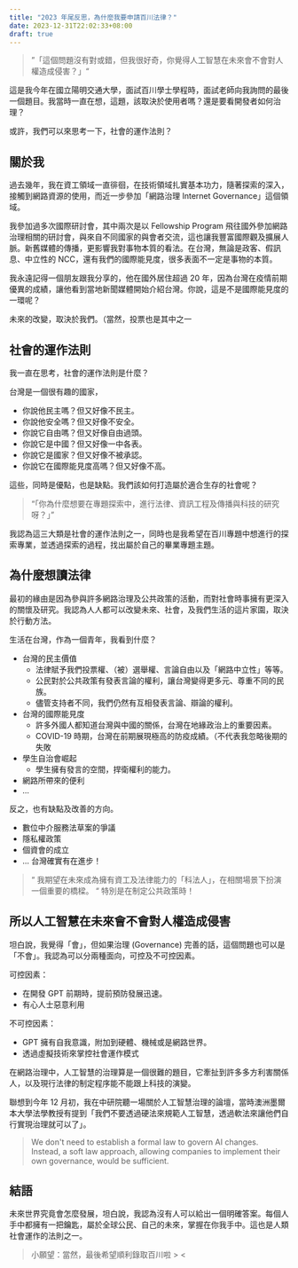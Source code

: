 ```yaml
---
title: "2023 年尾反思，為什麼我要申請百川法律？"
date: 2023-12-31T22:02:33+08:00
draft: true
---
```


> ”「這個問題沒有對或錯，但我很好奇，你覺得人工智慧在未來會不會對人權造成侵害？」“

這是我今年在國立陽明交通大學，面試百川學士學程時，面試老師向我詢問的最後一個題目。我當時一直在想，這題，該取決於使用者嗎？還是要看開發者如何治理？

或許，我們可以來思考一下，社會的運作法則？

## 關於我

過去幾年，我在資工領域一直徘徊，在技術領域扎實基本功力，隨著探索的深入，接觸到網路資源的使用，而近一步參加「網路治理 Internet Governance」這個領域。

我參加過多次國際研討會，其中兩次是以 Fellowship Program 飛往國外參加網路治理相關的研討會，與來自不同國家的與會者交流，這也讓我豐富國際觀及擴展人脈。新舊媒體的傳播，更影響我對事物本質的看法。在台灣，無論是政客、假訊息、中立性的 NCC，還有我們的國際能見度，很多表面不一定是事物的本質。

我永遠記得一個朋友跟我分享的，他在國外居住超過 20 年，因為台灣在疫情前期優異的成績，讓他看到當地新聞媒體開始介紹台灣。你說，這是不是國際能見度的一環呢？

未來的改變，取決於我們。（當然，投票也是其中之一

## 社會的運作法則

我一直在思考，社會的運作法則是什麼？

台灣是一個很有趣的國家，
- 你說他民主嗎？但又好像不民主。
- 你說他安全嗎？但又好像不安全。
- 你說它自由嗎？但又好像自由過頭。
- 你說它是中國？但又好像一中各表。
- 你說它是國家？但又好像不被承認。
- 你說它在國際能見度高嗎？但又好像不高。

這些，同時是優點，也是缺點。我們該如何打造屬於適合生存的社會呢？

> “「你為什麼想要在專題探索中，進行法律、資訊工程及傳播與科技的研究呀？」”

我認為這三大類是社會的運作法則之一，同時也是我希望在百川專題中想進行的探索專業，並透過探索的過程，找出屬於自己的畢業專題主題。

## 為什麼想讀法律

最初的緣由是因為參與許多網路治理及公共政策的活動，而對社會時事擁有更深入的關懷及研究。我認為人人都可以改變未來、社會，及我們生活的這片家園，取決於行動方法。

生活在台灣，作為一個青年，我看到什麼？
- 台灣的民主價值
    - 法律賦予我們投票權、（被）選舉權、言論自由以及「網路中立性」等等。
    - 公民對於公共政策有發表言論的權利，讓台灣變得更多元、尊重不同的民族。
    - 儘管支持者不同，我們仍然有互相發表言論、辯論的權利。
- 台灣的國際能見度
    - 許多外國人都知道台灣與中國的關係，台灣在地緣政治上的重要因素。
    - COVID-19 時期，台灣在前期展現極高的防疫成績。（不代表我忽略後期的失敗
- 學生自治會崛起
    - 學生擁有發言的空間，捍衛權利的能力。
- 網路所帶來的便利
- ...

反之，也有缺點及改善的方向。
- 數位中介服務法草案的爭議
- 隱私權政策
- 個資會的成立
- ... 台灣確實有在進步！

>“ 我期望在未來成為擁有資工及法律能力的「科法人」，在相關場景下扮演一個重要的橋樑。 “
>特別是在制定公共政策時！

## 所以人工智慧在未來會不會對人權造成侵害

坦白說，我覺得「會」，但如果治理 (Governance) 完善的話，這個問題也可以是「不會」。我認為可以分兩種面向，可控及不可控因素。

可控因素：
- 在開發 GPT 前期時，提前預防發展迅速。
- 有心人士惡意利用

不可控因素：
- GPT 擁有自我意識，附加到硬體、機械或是網路世界。
- 透過虛擬技術來掌控社會運作模式

在網路治理中，人工智慧的治理算是一個很難的題目，它牽扯到許多多方利害關係人，以及現行法律的制定程序能不能跟上科技的演變。

聯想到今年 12 月初，我在中研院聽一場關於人工智慧治理的論壇，當時澳洲墨爾本大學法學教授有提到「我們不要透過硬法來規範人工智慧，透過軟法來讓他們自行實現治理就可以了」。

> We don't need to establish a formal law to govern AI changes. Instead, a soft law approach, allowing companies to implement their own governance, would be sufficient.

## 結語

未來世界究竟會怎麼發展，坦白說，我認為沒有人可以給出一個明確答案。每個人手中都擁有一把鑰匙，屬於全球公民、自己的未來，掌握在你我手中。這也是人類社會運作的法則之一。

> 小願望：當然，最後希望順利錄取百川啦 > <